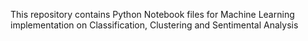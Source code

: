 This repository contains Python Notebook files for Machine Learning implementation on Classification, Clustering and Sentimental Analysis
